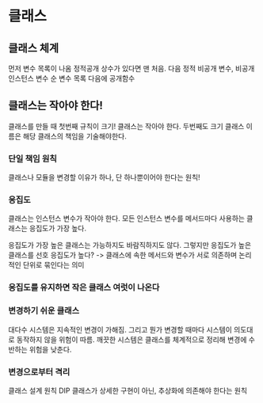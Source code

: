 # 클래스
## 클래스 체계
먼저 변수 목록이 나옴 정적공개 상수가 있다면 맨 처음. 다음 정적 비공개 변수, 비공개 인스턴스 변수 순
변수 목록 다음에 공개함수 

## 클래스는 작아야 한다!
클래스를 만들 때 첫번째 규칙이 크기! 클래스는 작아야 한다. 두번째도 크기
클래스 이름은 해당 클래스의 책임을 기술해야한다. 

### 단일 책임 원칙
클래스나 모듈을 변경할 이유가 하나, 단 하나뿐이어야 한다는 원칙!

### 응집도
클래스는 인스턴스 변수가 작아야 한다. 모든 인스턴스 변수를 메서드마다 사용하는 클래스는 응집도가 가장 높다.

응집도가 가장 높은 클래스는 가능하지도 바람직하지도 않다. 그렇지만 응집도가 높은 클래스를 선호
응집도가 높다? -> 클래스에 속한 메서드와 변수가 서로 의존하며 논리적인 단위로 묶인다는 의미

### 응집도를 유지하면 작은 클래스 여럿이 나온다

### 변경하기 쉬운 클래스
대다수 시스템은 지속적인 변경이 가해짐.
그리고 뭔가 변경할 때마다 시스템이 의도대로 동작하지 않을 위험이 따름. 
깨끗한 시스템은 클래스를 체계적으로 정리해 변경에 수반하는 위험을 낮춘다.

### 변경으로부터 격리
클래스 설계 원칙 DIP
클래스가 상세한 구현이 아닌, 추상화에 의존해야 한다는 원칙
